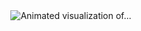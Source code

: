 <div align="center">
  <img src="https://github.com/user-attachments/assets/2e50d122-9a2f-47c9-bc5e-b5f084e625f7" alt="Animated visualization of..." />
</div>
